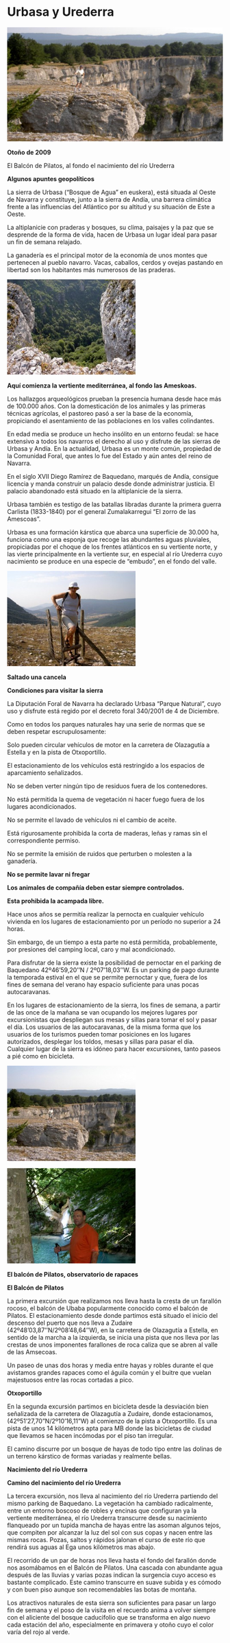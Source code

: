 # Urbasa y Urederra

 ![El Balcón de Pilatos, al fondo el nacimiento del río Urederra](resources/pict08131.JPG)

**Otoño de 2009**

El Balcón de Pilatos, al fondo el nacimiento del río Urederra

**Algunos apuntes geopolíticos**

La sierra de Urbasa (“Bosque de Agua” en euskera), está situada al Oeste de Navarra y constituye, junto a la sierra de Andía, una barrera climática frente a las influencias del Atlántico por su altitud y su situación de Este a Oeste.

La altiplanicie con praderas y bosques, su clima, paisajes y la paz que se desprende de la forma de vida, hacen de Urbasa un lugar ideal para pasar un fin de semana relajado.

La ganadería es el principal motor de la economía de unos montes que pertenecen al pueblo navarro. Vacas, caballos, cerdos y ovejas pastando en libertad son los habitantes más numerosos de las praderas.

 ![Aquí comienza la vertiente mediterránea, al fondo las Ameskoas.](resources/pict0814300x222.jpg)

**Aquí comienza la vertiente mediterránea, al fondo las Ameskoas.**

Los hallazgos arqueológicos prueban la presencia humana desde hace más de 100.000 años. Con la domesticación de los animales y las primeras técnicas agrícolas, el pastoreo pasó a ser la base de la economía, propiciando el asentamiento de las poblaciones en los valles colindantes.

En edad media se produce un hecho insólito en un entorno feudal: se hace extensivo a todos los navarros el derecho al uso y disfrute de las sierras de Urbasa y Andía. En la actualidad, Urbasa es un monte común, propiedad de la Comunidad Foral, que antes lo fue del Estado y aún antes del reino de Navarra.

En el siglo XVII Diego Ramírez de Baquedano, marqués de Andía, consigue licencia y manda construir un palacio desde donde administrar justicia. El palacio abandonado está situado en la altiplanicie de la sierra.

Urbasa también es testigo de las batallas libradas durante la primera guerra Carlista (1833-1840) por el general Zumalakarregui “El zorro de las Amescoas”.

Urbasa es una formación kárstica que abarca una superficie de 30.000 ha, funciona como una esponja que recoge las abundantes aguas pluviales, propiciadas por el choque de los frentes atlánticos en su vertiente norte, y las vierte principalmente en la vertiente sur, en especial al río Urederra cuyo nacimiento se produce en una especie de “embudo”, en el fondo del valle.

 ![Saltado una cancela](resources/pict0819300x222.jpg)

**Saltado una cancela**

**Condiciones para visitar la sierra**

La Diputación Foral de Navarra ha declarado Urbasa “Parque Natural”, cuyo uso y disfrute está regido por el decreto foral 340/2001 de 4 de Diciembre.

Como en todos los parques naturales hay una serie de normas que se deben respetar escrupulosamente:

Solo pueden circular vehículos de motor en la carretera de Olazagutía a Estella y en la pista de Otxoportillo.

El estacionamiento de los vehículos está restringido a los espacios de aparcamiento señalizados.

No se deben verter ningún tipo de residuos fuera de los contenedores.

No está permitida la quema de vegetación ni hacer fuego fuera de los lugares acondicionados.

No se permite el lavado de vehículos ni el cambio de aceite.

Está rigurosamente prohibida la corta de maderas, leñas y ramas sin el correspondiente permiso.

No se permite la emisión de ruidos que perturben o molesten a la ganadería.

**No se permite lavar ni fregar**

**Los animales de compañía deben estar siempre controlados.**

**Esta prohibida la acampada libre.**

Hace unos años se permitía realizar la pernocta en cualquier vehículo vivienda en los lugares de estacionamiento por un período no superior a 24 horas.

Sin embargo, de un tiempo a esta parte no está permitida, probablemente, por presiones del camping local, caro y mal acondicionado.

Para disfrutar de la sierra existe la posibilidad de pernoctar en el parking de Baquedano 42º46’59,20’’N / 2º07’18,03’’W. Es un parking de pago durante la temporada estival en el que se permite pernoctar y que, fuera de los fines de semana del verano hay espacio suficiente para unas pocas autocaravanas.

En los lugares de estacionamiento de la sierra, los fines de semana, a partir de las once de la mañana se van ocupando los mejores lugares por excursionistas que despliegan sus mesas y sillas para tomar el sol y pasar el día. Los usuarios de las autocaravanas, de la misma forma que los usuarios de los turismos pueden tomar posiciones en los lugares autorizados, desplegar los toldos, mesas y sillas para pasar el día. Cualquier lugar de la sierra es idóneo para hacer excursiones, tanto paseos a pié como en bicicleta.

 ![El balcón de Pilatos, observatorio de rapaces](resources/pict0813300x222.jpg)

 ![Camino del nacimiento del río Urederra](resources/pict0829300x222.jpg)

**El balcón de Pilatos, observatorio de rapaces**

**El Balcón de Pilatos**

La primera excursión que realizamos nos lleva hasta la cresta de un farallón rocoso, el balcón de Ubaba popularmente conocido como el balcón de Pilatos. El estacionamiento desde donde partimos está situado el inicio del descenso del puerto que nos lleva a Zudaire (42º48’03,87’’N/2º08’48,64’’W), en la carretera de Olazagutía a Estella, en sentido de la marcha a la izquierda, se inicia una pista que nos lleva por las crestas de unos imponentes farallones de roca caliza que se abren al valle de las Amsecoas.

Un paseo de unas dos horas y media entre hayas y robles durante el que avistamos grandes rapaces como el águila común y el buitre que vuelan majestuosos entre las rocas cortadas a pico.

**Otxoportillo**

En la segunda excursión partimos en bicicleta desde la desviación bien señalizada de la carretera de Olazagutía a Zudaire, donde estacionamos, (42º51’27,70”N/2º10’16,11”W) al comienzo de la pista a Otxoportillo. Es una pista de unos 14 kilómetros apta para MB donde las bicicletas de ciudad que llevamos se hacen incómodas por el piso tan irregular.

El camino discurre por un bosque de hayas de todo tipo entre las dolinas de un terreno kárstico de formas variadas y realmente bellas.

**Nacimiento del río Urederra**

**Camino del nacimiento del río Urederra**

La tercera excursión, nos lleva al nacimiento del río Urederra partiendo del mismo parking de Baquedano. La vegetación ha cambiado radicalmente, entre un entorno boscoso de robles y encinas que configuran ya la vertiente mediterránea, el río Urederra transcurre desde su nacimiento flanqueado por un tupida mancha de hayas entre las asoman algunos tejos, que compiten por alcanzar la luz del sol con sus copas y nacen entre las mismas rocas. Pozas, saltos y rápidos jalonan el curso de este río que rendirá sus aguas al Ega unos kilómetros mas abajo.

El recorrido de un par de horas nos lleva hasta el fondo del farallón donde nos asomábamos en el Balcón de Pilatos. Una cascada con abundante agua después de las lluvias y varias pozas indican la surgencia cuyo acceso es bastante complicado. Este camino transcurre en suave subida y es cómodo y con buen piso aunque son recomendables las botas de montaña.

Los atractivos naturales de esta sierra son suficientes para pasar un largo fin de semana y el poso de la visita en el recuerdo anima a volver siempre con el aliciente del bosque caducifolio que se transforma en algo nuevo cada estación del año, especialmente en primavera y otoño cuyo el color varía del rojo al verde.